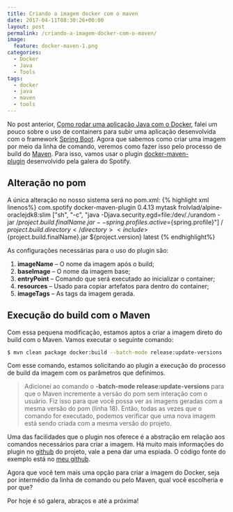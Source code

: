 ```yaml
---
title: Criando a imagem docker com o maven
date: 2017-04-11T08:30:26+00:00
layout: post
permalink: /criando-a-imagem-docker-com-o-maven/
image:
  feature: docker-maven-1.png
categories:
  - Docker
  - Java
  - Tools
tags:
  - docker
  - java
  - maven
  - tools
---
```

No post anterior, <a href="https://gabrielfeitosa.github.io/como-rodar-uma-aplicacao-java-com-o-docker/" target="_blank">Como rodar uma aplicação Java com o Docker</a>, falei um pouco sobre o uso de containers para subir uma aplicação desenvolvida com o framework <a href="https://projects.spring.io/spring-boot/" target="_blank">Spring Boot</a>. Agora que sabemos como criar uma imagem por meio da linha de comando, veremos como fazer isso pelo processo de build do <a href="https://maven.apache.org/" target="_blank">Maven</a>. Para isso, vamos usar o plugin <a href="https://github.com/spotify/docker-maven-plugin" target="_blank">docker-maven-plugin</a> desenvolvido pela galera do Spotify.
<!--more-->

## Alteração no pom

A única alteração no nosso sistema será no pom.xml:
{% highlight xml linenos%}
<plugin>
  <groupId>com.spotify</groupId>
  <artifactId>docker-maven-plugin</artifactId>
  <version>0.4.13</version>
  <configuration>
    <imageName>mytask</imageName>
    <baseImage>frolvlad/alpine-oraclejdk8:slim</baseImage>
    <entryPoint>["sh", "-c", "java -Djava.security.egd=file:/dev/./urandom -jar /${project.build.finalName}.jar --spring.profiles.active=${spring.profile}"]
    </entryPoint>
    <resources>
        <resource>
            <targetPath>/</targetPath>
            <directory>${project.build.directory}</directory>
            <include>${project.build.finalName}.jar</include>
        </resource>
    </resources>
    <imageTags>
        <imageTag>${project.version}</imageTag>
        <imageTag>latest</imageTag>
    </imageTags>
  </configuration>
</plugin>
{% endhighlight%}

As configurações necessárias para o uso do plugin são:

  1. **imageName** &#8211; O nome da imagem após o build;
  2. **baseImage** &#8211; O nome da imagem base;
  3. **entryPoint** &#8211; Comando que será executado ao inicializar o container;
  4. **resources** &#8211; Usado para copiar artefatos para dentro do container;
  5. **imageTags** &#8211; As tags da imagem gerada.

## Execução do build com o Maven

Com essa pequena modificação, estamos aptos a criar a imagem direto do build com o Maven. Vamos executar o seguinte comando:

```bash
$ mvn clean package docker:build --batch-mode release:update-versions
```

Com esse comando, estamos solicitando ao plugin a execução do processo de build da imagem com os parâmetros que definimos.

> Adicionei ao comando o <strong>-batch-mode release:update-versions </strong>para que o Maven incremente a versão do pom sem interação com o usuário. Fiz isso para que você possa ver as imagens geradas com a mesma versão do pom (linha 18). Então, todas as vezes que o comando for executado, podemos verificar que uma nova imagem está sendo criada com a mesma versão do projeto.

Uma das facilidades que o plugin nos oferece é a abstração em relação aos comandos necessários para criar a imagem. Há muito mais informações do plugin no <a href="https://github.com/spotify/docker-maven-plugin#use-a-dockerfile" target="_blank">github</a> do projeto, vale a pena dar uma espiada. O código fonte do exemplo está no <a href="https://github.com/gabrielfeitosa/ci-spring-boot" target="_blank">meu github</a>.

Agora que você tem mais uma opção para criar a imagem do Docker, seja por intermédio da linha de comando ou pelo Maven, qual você escolheria e por que?

Por hoje é só galera, abraços e até a próxima!